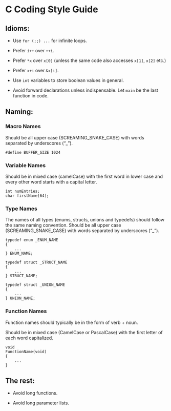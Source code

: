 # C Coding Style Guide

## Idioms:

* Use `for (;;) ...` for infinite loops.

* Prefer `i++` over `++i`.

* Prefer `*x` over `x[0]`
  (unless the same code also accesses `x[1]`, `x[2]` etc.)

* Prefer `x+i` over `&x[i]`.

* Use `int` variables to store boolean values in general.

* Avoid forward declarations unless indispensable.
  Let `main` be the last function in code.

## Naming:

### Macro Names

Should be all upper case (SCREAMING_SNAKE_CASE) with words separated by
underscores (“_”).

```
#define BUFFER_SIZE 1024
```

### Variable Names

Should be in mixed case (camelCase) with the first word in lower case and
every other word starts with a capital letter.

```
int numEntries;
char firstName[64];
```

### Type Names

The names of all types (enums, structs, unions and typedefs) should follow
the same naming convention. Should be all upper case (SCREAMING_SNAKE_CASE)
with words separated by underscores (“_”).

```
typedef enum _ENUM_NAME
{
    ...
} ENUM_NAME;
```

```
typedef struct _STRUCT_NAME
{
    ...
} STRUCT_NAME;
```

```
typedef struct _UNION_NAME
{
    ...
} UNION_NAME;
```

### Function Names

Function names should typically be in the form of verb + noun.

Should be in mixed case (CamelCase or PascalCase) with the first letter
of each word capitalized.

```
void
FunctionName(void)
{
    ...
}
```

## The rest:

* Avoid long functions.

* Avoid long parameter lists.
